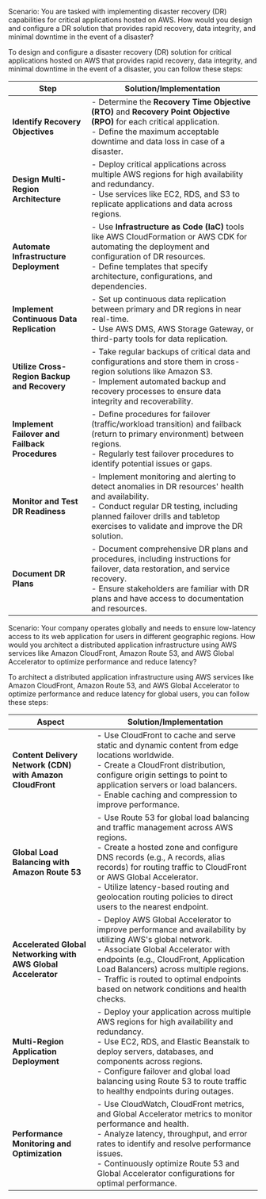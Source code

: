 
Scenario: You are tasked with implementing disaster recovery (DR) capabilities for critical 
applications hosted on AWS. 
How would you design and configure a DR solution that provides rapid recovery, data integrity, 
and minimal downtime in the event of a disaster?


To design and configure a disaster recovery (DR) solution for critical applications hosted on 
AWS that provides rapid recovery, 
data integrity, and minimal downtime in the event of a disaster, you can follow these steps:

| **Step**                             | **Solution/Implementation**                                                                                                                                                                                                                       |
|--------------------------------------|---------------------------------------------------------------------------------------------------------------------------------------------------------------------------------------------------------------------------------------------------|
| **Identify Recovery Objectives**      | - Determine the **Recovery Time Objective (RTO)** and **Recovery Point Objective (RPO)** for each critical application.<br>- Define the maximum acceptable downtime and data loss in case of a disaster.                                           |
| **Design Multi-Region Architecture**  | - Deploy critical applications across multiple AWS regions for high availability and redundancy.<br>- Use services like EC2, RDS, and S3 to replicate applications and data across regions.                                                      |
| **Automate Infrastructure Deployment** | - Use **Infrastructure as Code (IaC)** tools like AWS CloudFormation or AWS CDK for automating the deployment and configuration of DR resources.<br>- Define templates that specify architecture, configurations, and dependencies.            |
| **Implement Continuous Data Replication** | - Set up continuous data replication between primary and DR regions in near real-time.<br>- Use AWS DMS, AWS Storage Gateway, or third-party tools for data replication.                                                                        |
| **Utilize Cross-Region Backup and Recovery** | - Take regular backups of critical data and configurations and store them in cross-region solutions like Amazon S3.<br>- Implement automated backup and recovery processes to ensure data integrity and recoverability.                          |
| **Implement Failover and Failback Procedures** | - Define procedures for failover (traffic/workload transition) and failback (return to primary environment) between regions.<br>- Regularly test failover procedures to identify potential issues or gaps.                                          |
| **Monitor and Test DR Readiness**     | - Implement monitoring and alerting to detect anomalies in DR resources' health and availability.<br>- Conduct regular DR testing, including planned failover drills and tabletop exercises to validate and improve the DR solution.                 |
| **Document DR Plans**                 | - Document comprehensive DR plans and procedures, including instructions for failover, data restoration, and service recovery.<br>- Ensure stakeholders are familiar with DR plans and have access to documentation and resources.                   |






Scenario: Your company operates globally and needs to ensure low-latency access to its web application for 
users in different geographic regions. How would you architect a distributed 
application infrastructure using AWS services like Amazon CloudFront, Amazon Route 53, and 
AWS Global Accelerator to optimize performance and reduce latency?


To architect a distributed application infrastructure using AWS services like Amazon CloudFront, 
Amazon Route 53, and AWS Global Accelerator to optimize 
performance and reduce latency for global users, you can follow these steps:


| **Aspect**                          | **Solution/Implementation**                                                                                                                                                                                                                       |
|-------------------------------------|---------------------------------------------------------------------------------------------------------------------------------------------------------------------------------------------------------------------------------------------------|
| **Content Delivery Network (CDN) with Amazon CloudFront**    | - Use CloudFront to cache and serve static and dynamic content from edge locations worldwide.<br>- Create a CloudFront distribution, configure origin settings to point to application servers or load balancers.<br>- Enable caching and compression to improve performance. |
| **Global Load Balancing with Amazon Route 53**    | - Use Route 53 for global load balancing and traffic management across AWS regions.<br>- Create a hosted zone and configure DNS records (e.g., A records, alias records) for routing traffic to CloudFront or AWS Global Accelerator.<br>- Utilize latency-based routing and geolocation routing policies to direct users to the nearest endpoint. |
| **Accelerated Global Networking with AWS Global Accelerator**   | - Deploy AWS Global Accelerator to improve performance and availability by utilizing AWS's global network.<br>- Associate Global Accelerator with endpoints (e.g., CloudFront, Application Load Balancers) across multiple regions.<br>- Traffic is routed to optimal endpoints based on network conditions and health checks. |
| **Multi-Region Application Deployment**   | - Deploy your application across multiple AWS regions for high availability and redundancy.<br>- Use EC2, RDS, and Elastic Beanstalk to deploy servers, databases, and components across regions.<br>- Configure failover and global load balancing using Route 53 to route traffic to healthy endpoints during outages. |
| **Performance Monitoring and Optimization**         | - Use CloudWatch, CloudFront metrics, and Global Accelerator metrics to monitor performance and health.<br>- Analyze latency, throughput, and error rates to identify and resolve performance issues.<br>- Continuously optimize Route 53 and Global Accelerator configurations for optimal performance. |







